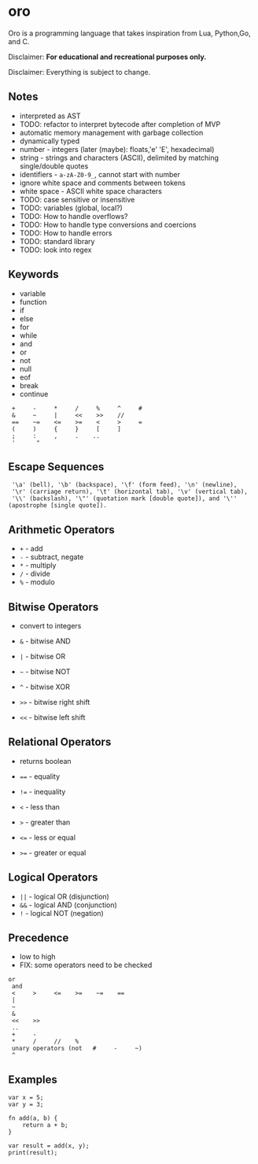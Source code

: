 # oro

Oro is a programming language that takes inspiration from Lua, Python,Go, and C.

Disclaimer: **For educational and recreational purposes only.**

Disclaimer: Everything is subject to change.

## Notes

- interpreted as AST
- TODO: refactor to interpret bytecode after completion of MVP
- automatic memory management with garbage collection
- dynamically typed
- number - integers (later (maybe): floats,'e' 'E', hexadecimal)
- string - strings and characters (ASCII), delimited by matching single/double quotes
- identifiers - `a-zA-Z0-9_`, cannot start with number
- ignore white space and comments between tokens
- white space - ASCII white space characters
- TODO: case sensitive or insensitive
- TODO: variables (global, local?)
- TODO: How to handle overflows?
- TODO: How to handle type conversions and coercions
- TODO: How to handle errors
- TODO: standard library
- TODO: look into regex

## Keywords

- variable
- function
- if
- else
- for
- while
- and
- or
- not
- null
- eof
- break
- continue

```
 +     -     *     /     %     ^     #
 &     ~     |     <<    >>    //
 ==    ~=    <=    >=    <     >     =
 (     )     {     }     [     ]
 ;     :     ,     .    ..
 '      "
```

## Escape Sequences

```
 '\a' (bell), '\b' (backspace), '\f' (form feed), '\n' (newline),
 '\r' (carriage return), '\t' (horizontal tab), '\v' (vertical tab),
 '\\' (backslash), '\"' (quotation mark [double quote]), and '\'' (apostrophe [single quote]).
```

## Arithmetic Operators

- `+` - add
- `-` - subtract, negate
- `*` - multiply
- `/` - divide
- `%` - modulo

## Bitwise Operators

- convert to integers

- `&` - bitwise AND
- `|` - bitwise OR
- `~` - bitwise NOT
- `^` - bitwise XOR
- `>>` - bitwise right shift
- `<<` - bitwise left shift

## Relational Operators

- returns boolean

- `==` - equality
- `!=` - inequality
- `<` - less than
- `>` - greater than
- `<=` - less or equal
- `>=` - greater or equal

## Logical Operators

- `||` - logical OR (disjunction)
- `&&` - logical AND (conjunction)
- `!` - logical NOT (negation)

## Precedence

- low to high
- FIX: some operators need to be checked

```
or
 and
 <     >     <=    >=    ~=    ==
 |
 ~
 &
 <<    >>
 ..
 +     -
 *     /     //    %
 unary operators (not   #     -     ~)
 ^
```

## Examples

```oro
var x = 5;
var y = 3;

fn add(a, b) {
    return a + b;
}

var result = add(x, y);
print(result);
```
